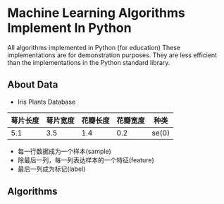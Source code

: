 # Machine Learning Algorithms Implement In Python

All algorithms implemented in Python (for education)
These implementations are for demonstration purposes.
They are less efficient than the implementations in the Python standard library.

## About Data

* Iris Plants Database

萼片长度 | 萼片宽度 | 花瓣长度 | 花瓣宽度 | 种类
--------- | --------- | --------- | --------- | ---------
5.1 | 3.5 | 1.4 | 0.2 | se(0) 

   * 每一行数据成为一个样本(sample)
   * 除最后一列，每一列表达样本的一个特征(feature)
   * 最后一列成为标记(label)
   
## Algorithms


